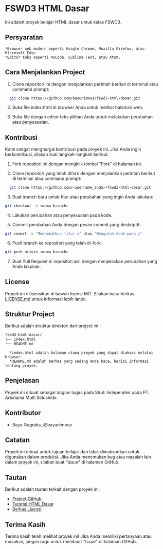 # FSWD3 HTML Dasar

Ini adalah proyek belajar HTML dasar untuk kelas FSWD3.

## Persyaratan
    *Browser web modern seperti Google Chrome, Mozilla Firefox, atau Microsoft Edge.
    *Editor teks seperti VSCode, Sublime Text, atau Atom.



## Cara Menjalankan Project

1. Clone repositori ini dengan menjalankan perintah berikut di terminal atau command prompt:

```bash
  git clone https://github.com/bayunimous/fswd3-html-dasar.git

```

2. Buka file index.html di browser Anda untuk melihat halaman web.

3. Buka file dengan editor teks pilihan Anda untuk melakukan perubahan atau penyesuaian.

## Kontribusi
Kami sangat menghargai kontribusi pada proyek ini. Jika Anda ingin berkontribusi, silakan ikuti langkah-langkah berikut:

1. Fork repositori ini dengan mengklik tombol "Fork" di halaman ini.

2. Clone repositori yang telah difork dengan menjalankan perintah berikut di terminal atau command prompt:

```bash
  git clone https://github.com/<username_anda>/fswd3-html-dasar.git
```
3. Buat branch baru untuk fitur atau perubahan yang ingin Anda lakukan:

```bash
git checkout -b <nama-branch>
```
4. Lakukan perubahan atau penyesuaian pada kode.

5. Commit perubahan Anda dengan pesan commit yang deskriptif:

```bash
git commit -m "Menambahkan fitur x" atau "Mengubah kode pada y"
```
6. Push branch ke repositori yang telah di-fork:
```bash
git push origin <nama-branch>
```

7. Buat Pull Request di repositori asli dengan menjelaskan perubahan yang Anda lakukan.
    

## License

Proyek ini dilisensikan di bawah lisensi MIT. Silakan baca berkas [LICENSE.md](https://choosealicense.com/licenses/mit/) untuk informasi lebih lanjut. 


## Struktur Project
Berikut adalah struktur direktori dari project ini :
```bash
fswd3-html-dasar/
├── index.html
└── README.md
```
      *index.html adalah halaman utama proyek yang dapat diakses melalui browser.
      *README.md adalah berkas yang sedang Anda baca, berisi informasi tentang proyek.

## Penjelasan
Proyek ini dibuat sebagai bagian tugas pada Studi Independen pada PT. Arkatama Multi Solusindo.

## Kontributor
  - Bayu Nugraha, @bayunimous

## Catatan
Proyek ini dibuat untuk tujuan belajar dan tidak dimaksudkan untuk digunakan dalam produksi. Jika Anda menemukan bug atau masalah lain dalam proyek ini, silakan buat "Issue" di halaman GitHub.

## Tautan
Berikut adalah tautan terkait dengan proyek ini:

  - [Project GitHub]((https://github.com/bayunimous/fswd3-html-dasar))
  - [Tutorial HTML Dasar]((https://www.w3schools.com/html/))
  - [Berkas Lisensi]((https://github.com/bayunimous/fswd3-html-dasar/blob/main/LICENSE.md))

## Terima Kasih
Terima kasih telah melihat proyek ini! Jika Anda memiliki pertanyaan atau masukan, jangan ragu untuk membuat "Issue" di halaman GitHub.